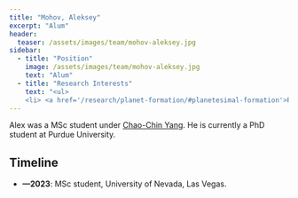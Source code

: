 ```yaml
---
title: "Mohov, Aleksey"
excerpt: "Alum"
header:
  teaser: /assets/images/team/mohov-aleksey.jpg
sidebar:
  - title: "Position"
    image: /assets/images/team/mohov-aleksey.jpg
    text: "Alum"
  - title: "Research Interests"
    text: "<ul>
    <li> <a href='/research/planet-formation/#planetesimal-formation'>Planetesimal formation</a>"
---
```

Alex was a MSc student under [Chao-Chin Yang](/team/yang-chao-chin). He is currently a PhD student at Purdue University.


## Timeline
- __—2023__: MSc student, University of Nevada, Las Vegas. 
